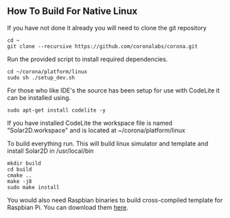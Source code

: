## How To Build For Native Linux

If you have not done it already you will need to clone the git repository

```
cd ~
git clone --recursive https://github.com/coronalabs/corona.git 
```

Run the provided script to install required dependencies.
```
cd ~/corona/platform/linux
sudo sh ./setup_dev.sh  
```

For those who like IDE's the source has been setup for use with CodeLite it can be installed using.
```
sudo apt-get install codelite -y
```

If you have installed CodeLite the workspace file is named "Solar2D.workspace" and is located at ~/corona/platform/linux



To build everything run. This will build linux simulator and template and install Solar2D in /usr/local/bin

```
mkdir build
cd build
cmake ..
make -j8
sudo make install
```

You would also need Raspbian binaries to build cross-compiled template for Raspbian Pi. You can download them [here](https://drive.google.com/file/d/1ZysxJdDg-XgU3-jshxUPSewTqBYeA7Qq/view?usp=sharing).

